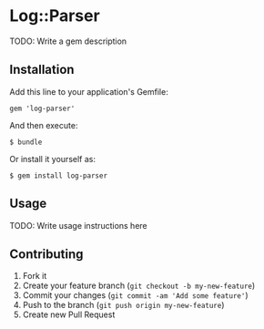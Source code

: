 # Log::Parser

TODO: Write a gem description

## Installation

Add this line to your application's Gemfile:

    gem 'log-parser'

And then execute:

    $ bundle

Or install it yourself as:

    $ gem install log-parser

## Usage

TODO: Write usage instructions here

## Contributing

1. Fork it
2. Create your feature branch (`git checkout -b my-new-feature`)
3. Commit your changes (`git commit -am 'Add some feature'`)
4. Push to the branch (`git push origin my-new-feature`)
5. Create new Pull Request
